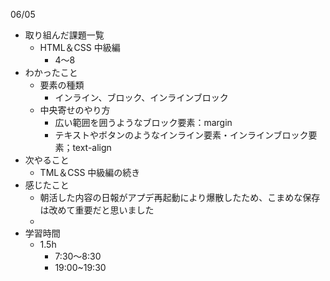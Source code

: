 06/05

* 取り組んだ課題一覧
	* HTML＆CSS 中級編
		* 4〜8
* わかったこと
	* 要素の種類
		* インライン、ブロック、インラインブロック
	* 中央寄せのやり方
		* 広い範囲を囲うようなブロック要素：margin
		* テキストやボタンのようなインライン要素・インラインブロック要素；text-align
* 次やること
	* TML＆CSS 中級編の続き
* 感じたこと
	* 朝活した内容の日報がアプデ再起動により爆散したため、こまめな保存は改めて重要だと思いました
	* 
* 学習時間
	* 1.5h
		* 7:30〜8:30
		* 19:00~19:30